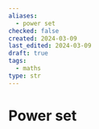 ```yaml
---
aliases:
  - power set
checked: false
created: 2024-03-09
last_edited: 2024-03-09
draft: true
tags:
  - maths
type: str
---
```

# Power set
